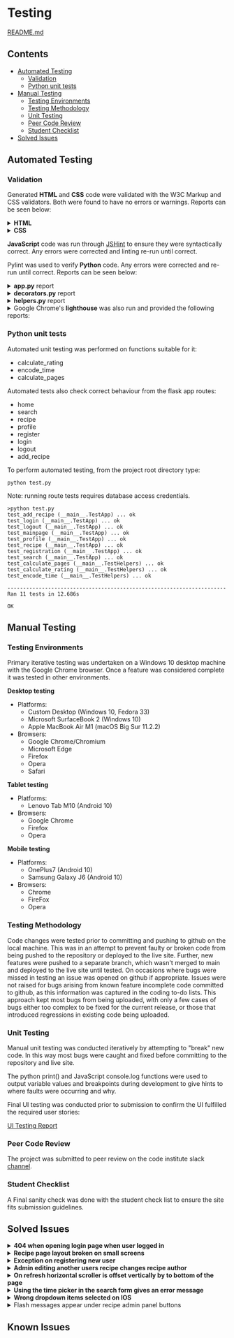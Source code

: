 # Testing

[README.md](README.md)

## Contents

- [Automated Testing](#Automated-Testing)
  - [Validation](#Validation)
  - [Python unit tests](#Python-unit-tests)
- [Manual Testing](#Manual-Testing)
  - [Testing Environments](#Testing-Environments)
  - [Testing Methodology](#Testing-Methodology)
  - [Unit Testing](#Unit-Testing)
  - [Peer Code Review](#Peer-Code-Review)
  - [Student Checklist](#Student-Checklist)
- [Solved Issues](#Solved-Issues)

## Automated Testing

### Validation

Generated **HTML** and **CSS** code were validated with the W3C Markup and CSS validators. Both were found to have no errors or warnings. Reports can be seen below:

<details>
<summary><b>HTML</b></summary>

- [Home page](dev/tests/html/home_page-validation_report.pdf)
- [Login page](dev/tests/html/login_page-validation_report.pdf)
- [Recipe page](dev/tests/html/recipe_page-validation_report.pdf)
- [Add recipe page](dev/tests/html/add_recipe_page-validation_report.pdf)
- [Edit recipe page](dev/tests/html/edit_recipe_page-validation_report.pdf)
- [Profile page](dev/tests/html/profile_page-validation_report.pdf)
- [Search page](dev/tests/html/search_page-validation_report.pdf)
</details>

<details>
<summary><b>CSS</b></summary>

- [style.css](dev/tests/css/style_css-validation_report.pdf) - Global style sheet
- [login.css](dev/tests/css/login_css-validation_report.pdf) - Login page style sheet
- [recipe.css](dev/tests/css/recipe_css-validation_report.pdf) - Recipe and add/edit recipe pages style sheet
- [search.css](dev/tests/css/search_css-validation_report.pdf) - Search page style sheet
</details>

**JavaScript** code was run through [JSHint](https://jshint.com/) to ensure they were syntactically correct. Any errors were corrected and linting re-run until correct.

Pylint was used to verify **Python** code. Any errors were corrected and re-run until correct. Reports can be seen below:

<details>
<summary><b>app.py</b> report</summary>

```console output
************* Module app
app.py:17:4: W0611: Unused import env (unused-import)

------------------------------------------------------------------

Your code has been rated at 9.95/10 (previous run: 9.95/10, +0.00)
```
[app report](dev/tests/pylint/app_report.txt)

A warning regarding unused-imports remains as the linter is unable to recognise the use of variables in env.py.

</details>

<details>
<summary><b>decorators.py</b> report</summary>

```console output

--------------------------------------------------------------------

Your code has been rated at 10.00/10 (previous run: 10.00/10, +0.00)
```
[decorators report](dev/tests/pylint/decorators_report.txt)

</details>

<details>
<summary><b>helpers.py</b> report</summary>

```console output

--------------------------------------------------------------------

Your code has been rated at 10.00/10 (previous run: 10.00/10, +0.00)
```

[helpers report](dev/tests/pylint/helpers_report.txt)

</details>



<details>

<summary>Google Chrome's <b>lighthouse</b> was also run and provided the following reports:</summary>

Home page

- [Mobile](dev/tests/lighthouse/homepage(mobile).pdf)
- [Desktop](dev/tests/lighthouse/homepage(desktop).pdf)

login page

- [Mobile](dev/tests/lighthouse/loginpage(mobile).pdf)
- [Desktop](dev/tests/lighthouse/loginpage(desktop).pdf)

recipe page

- [Mobile](dev/tests/lighthouse/recipepage(mobile).pdf)
- [Desktop](dev/tests/lighthouse/recipepage(desktop).pdf)

edit recipe page

- [Mobile](dev/tests/lighthouse/editrecipepage(mobile).pdf)
- [Desktop](dev/tests/lighthouse/editrecipepage(desktop).pdf)

profile page

- [Mobile](dev/tests/lighthouse/profilepage(mobile).pdf)
- [Desktop](dev/tests/lighthouse/profilepage(desktop).pdf)

search page

- [Mobile](dev/tests/lighthouse/searchpage(mobile).pdf)
- [Desktop](dev/tests/lighthouse/searchpage(desktop).pdf)

</details>



### Python unit tests

Automated unit testing was performed on functions suitable for it:

- calculate_rating
- encode_time
- calculate_pages

Automated tests also check correct behaviour from the flask app routes:

- home
- search
- recipe
- profile
- register
- login
- logout
- add_recipe

To perform automated testing, from the project root directory type:

`python test.py`

Note: running route tests requires database access credentials.

```
>python test.py
test_add_recipe (__main__.TestApp) ... ok
test_login (__main__.TestApp) ... ok
test_logout (__main__.TestApp) ... ok
test_mainpage (__main__.TestApp) ... ok
test_profile (__main__.TestApp) ... ok
test_recipe (__main__.TestApp) ... ok
test_registration (__main__.TestApp) ... ok
test_search (__main__.TestApp) ... ok
test_calculate_pages (__main__.TestHelpers) ... ok
test_calculate_rating (__main__.TestHelpers) ... ok
test_encode_time (__main__.TestHelpers) ... ok

----------------------------------------------------------------------
Ran 11 tests in 12.686s

OK
```

## Manual Testing

### Testing Environments

Primary iterative testing was undertaken on a Windows 10 desktop machine with the Google Chrome browser. Once a feature was considered complete it was tested in other environments.

**Desktop testing**

- Platforms:
  - Custom Desktop (Windows 10, Fedora 33)
  - Microsoft SurfaceBook 2 (Windows 10)
  - Apple MacBook Air M1 (macOS Big Sur 11.2.2)
- Browsers:
  - Google Chrome/Chromium
  - Microsoft Edge
  - Firefox
  - Opera
  - Safari

**Tablet testing**

- Platforms:
  - Lenovo Tab M10 (Android 10)
- Browsers:
  - Google Chrome
  - Firefox
  - Opera

**Mobile testing**

- Platforms:
  - OnePlus7 (Android 10)
  - Samsung Galaxy J6 (Android 10)
- Browsers:
  - Chrome
  - FireFox
  - Opera

### Testing Methodology

Code changes were tested prior to committing and pushing to github on the local machine. This was in an attempt to prevent faulty or broken code from being pushed to the repository or deployed to the live site. Further, new features were pushed to a separate branch, which wasn't merged to main and deployed to the live site until tested. On occasions where bugs were missed in testing an issue was opened on github if appropriate. Issues were not raised for bugs arising from known feature incomplete code committed to github, as this information was captured in the coding to-do lists. This approach kept most bugs from being uploaded, with only a few cases of bugs either too complex to be fixed for the current release, or those that introduced regressions in existing code being uploaded.

### Unit Testing

Manual unit testing was conducted iteratively by attempting to "break" new code. In this way most bugs were caught and fixed before committing to the repository and live site.

The python print() and JavaScript console.log functions were used to output variable values and breakpoints during development to give hints to where faults were occurring and why.

Final UI testing was conducted prior to submission to confirm the UI fulfilled the required user stories:

[UI Testing Report](dev/tests/uitesting.pdf)

### Peer Code Review

The project was submitted to peer review on the code institute slack [channel](https://code-institute-room.slack.com/archives/CGWQJQKC5/p1616189018032700).

### Student Checklist

A Final sanity check was done with the student check list to ensure the site fits submission guidelines.

## Solved Issues

<details>
<summary><b>404 when opening login page when user logged in</b></summary>

[Link](https://github.com/seanyoung247/Plum/issues/5). If a user is already logged in and tries to open the login page the website raises a 404 error.

**Cause**

Missing url_for in redirect

**Resolution**

[Fix: Fixes 404 error from login page when user already logged in](https://github.com/seanyoung247/Plum/commit/48d99c929fc639fb840b948ceb74c05125b0ff3c)
</details>

<details>
<summary><b>Recipe page layout broken on small screens</b></summary>

[Link](https://github.com/seanyoung247/Plum/issues/6). Page layout breaks when using Google Chrome's responsive layout test.

**Cause**

Fault in either Google Chrome or Materialize.

**Resolution**

Not applicable.
</details>

<details>
<summary><b>Exception on registering new user</b></summary>

[Link](https://github.com/seanyoung247/Plum/issues/7). Exception raised when registering new user.

**Cause**

User not being added properly to session cookie after registration.

**Resolution**

[Fix: Fixes exception on registering new user](https://github.com/seanyoung247/Plum/commit/715e6082fe0249b77427f4768a93af4d3bb59e8d)
</details>

<details>
<summary><b> Admin editing another users recipe changes recipe author</b></summary>

[Link](https://github.com/seanyoung247/Plum/issues/13). Admin user overwrites original author field.

**Cause**

Author field overwritten when updating recipe record

**Resolution**

[Fix: Prevents overwriting author when editing a recipe](https://github.com/seanyoung247/Plum/commit/769cca4aee720263c1868fa3bc02b0d66a1b8226)
</details>

<details>
<summary><b>On refresh horizontal scroller is offset vertically by to bottom of the page</b></summary>

[Link](https://github.com/seanyoung247/Plum/issues/15). Firefox offsets contents.

**Cause**

Scroll-item being set to 100% height.

**Resolution**

[Fix: Fixes firefox layout issue of horizontal scroller](https://github.com/seanyoung247/Plum/commit/00b358e11f80abb1bfb0b158ce4d1775b60360ac)
</details>

<details>
<summary><b>Using the time picker in the search form gives an error message</b></summary>
[Link](https://github.com/seanyoung247/Plum/issues/32). The following error is displayed in the console when using the time-picker component:
`[Intervention] Unable to preventDefault inside passive event listener due to target being treated as passive.`
**Cause**

Appears to be issue within materialize. Possibly using a passive scroll event listener.

**Resolution**

Not Applicable
</details>

<details>
<summary><b>Wrong dropdown items selected on IOS</b></summary>

[Link](https://github.com/seanyoung247/Plum/issues/37). Materialize select control selects incorrect options when using IOS.

**Cause**

Appears to be a materialize bug. Missed as no IOS hardware was available for testing, problem doesn't seem to appear when using browser stack.

**Resolution**

Converted select items to system default with custom styling to fit site design. Fixed in commit [c9174f2](https://github.com/seanyoung247/Plum/commit/c9174f2b7a4b7b288d8bfe2bed99c0809cd60aa3).

</details>

<details>
<summary>Flash messages appear under recipe admin panel buttons</summary>
[Link](https://github.com/seanyoung247/Plum/issues/39). Flash messages appear beneath recipe admin buttons.

**Cause**

Flash messages given too low a z-index.

**Resolution**

Flash message z-index increased to 5. Fixed in commit: [0528c8b](https://github.com/seanyoung247/Plum/commit/0528c8bf2d231b8305659cc0a4d5ecc3ad43a63b)
</details>



## Known Issues

<lighthouse issues>

<using live database for testing>